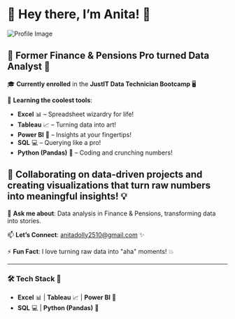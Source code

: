 

# 🎉 Hey there, I’m Anita! 🎉

![Profile Image](https://example.com/your-image.jpg) <!-- Insert your image link here -->

## 💼 Former Finance & Pensions Pro turned **Data Analyst** 🚀

🎓 **Currently enrolled** in the **JustIT Data Technician Bootcamp** 🖥️

🧠 **Learning the coolest tools**:
- **Excel** 📊 – Spreadsheet wizardry for life!
- **Tableau** 📈 – Turning data into art!
- **Power BI** 🔮 – Insights at your fingertips!
- **SQL** 💻 – Querying like a pro!
- **Python (Pandas)** 🐍 – Coding and crunching numbers!

## 🌱 **Collaborating** on **data-driven projects** and creating **visualizations** that turn raw numbers into meaningful insights! 💡

💬 **Ask me about**: Data analysis in Finance & Pensions, transforming data into stories.

📫 **Let’s Connect**: [anitadolly2510@gmail.com](mailto:anitadolly2510@gmail.com) ✨

⚡ **Fun Fact**: I love turning raw data into "aha" moments! 💥

---

### 🛠 **Tech Stack** 🎸  

- **Excel** 📊  | **Tableau** 📈  | **Power BI** 🔮  
- **SQL** 💻  | **Python (Pandas)** 🐍











